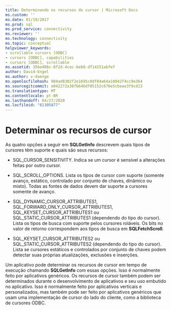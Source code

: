 ```yaml
---
title: Determinando os recursos do cursor | Microsoft Docs
ms.custom: ''
ms.date: 01/19/2017
ms.prod: sql
ms.prod_service: connectivity
ms.reviewer: ''
ms.technology: connectivity
ms.topic: conceptual
helpviewer_keywords:
- scrollable cursors [ODBC]
- cursors [ODBC], capabilities
- cursors [ODBC], scrollable
ms.assetid: 35be486c-8f2d-4cec-beb8-df14151abfef
author: David-Engel
ms.author: v-daenge
ms.openlocfilehash: 984ad8302f2e1695c8df84a64a18042f4cc9e364
ms.sourcegitcommit: e042272a38fb646df05152c676e5cbeae3f9cd13
ms.translationtype: MT
ms.contentlocale: pt-BR
ms.lasthandoff: 04/27/2020
ms.locfileid: "81305877"
---
```

# <a name="determining-cursor-capabilities"></a>Determinar os recursos de cursor
As quatro opções a seguir em **SQLGetInfo** descrevem quais tipos de cursores têm suporte e quais são seus recursos:  
  
-   SQL_CURSOR_SENSITIVITY. Indica se um cursor é sensível a alterações feitas por outro cursor.  
  
-   SQL_SCROLL_OPTIONS. Lista os tipos de cursor com suporte (somente avanço, estático, controlado por conjunto de chaves, dinâmico ou misto). Todas as fontes de dados devem dar suporte a cursores somente de avanço.  
  
-   SQL_DYNAMIC_CURSOR_ATTRIBUTES1, SQL_FORWARD_ONLY_CURSOR_ATTRIBUTES1, SQL_KEYSET_CURSOR_ATTRIBUTES1 ou SQL_STATIC_CURSOR_ATTRIBUTES1 (dependendo do tipo do cursor). Lista os tipos de busca com suporte pelos cursores roláveis. Os bits no valor de retorno correspondem aos tipos de busca em **SQLFetchScroll**.  
  
-   SQL_KEYSET_CURSOR_ATTRIBUTES2 ou SQL_STATIC_CURSOR_ATTRIBUTES2 (dependendo do tipo do cursor). Lista se cursores estáticos e controlados por conjunto de chaves podem detectar suas próprias atualizações, exclusões e inserções.  
  
 Um aplicativo pode determinar os recursos de cursor em tempo de execução chamando **SQLGetInfo** com essas opções. Isso é normalmente feito por aplicativos genéricos. Os recursos de cursor também podem ser determinados durante o desenvolvimento de aplicativos e seu uso embutido no aplicativo. Isso é normalmente feito por aplicativos verticais e personalizados, mas também pode ser feito por aplicativos genéricos que usam uma implementação de cursor do lado do cliente, como a biblioteca de cursores ODBC.
